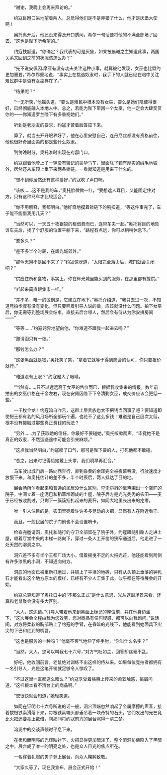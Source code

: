 　　“谢谢，我晚上会再来拜访的。”

　　约寇目瞪口呆地望着两人，总觉得他们是不是弄错了什么，他才是灰堡大使啊！

　　奥托离开后，他还没来得及开口质问，希尔一句话便将他的不满全部堵了回去，“这也是陛下所希望的。”

　　约寇扶额道，“你确定？我代表的可是灰堡，如果被晨曦之主知道此事，两国关系又回到之前的状况该怎么办？”

　　“先不说安佩因.摩亚有没有功夫关注这种小事，就算被他发现，女巫也比盟约更加重要。”希尔郑重地说，“事实上在挑选奴隶时，我手下的人就已经在暗中关注难民群中是否有女巫存在了。”

　　“结果呢？”

　　“一无所获，”他摇头道，“要么是难民中根本没有女巫，要么是她们隐藏得很好，已经彻底融入本地人中。总之，若能为陛下带回一个女巫，他一定会大肆奖赏你的——你知道罗兰陛下有多重视她们。”

　　听到是老朋友的要求，约寇才苦着脸答应下来。

　　算了，就当去开开眼界好了，他在心里安慰自己，连丹尼丝都没有资格前往，他也很好奇里面卖的都是些什么奴隶。

　　到傍晚时分，奥托准时出现在府邸门口。

　　约寇跟着他登上了一辆没有徽记的豪华马车，里面除了铺有厚实的绒毛地毯外，居然还从车顶上垂下来两条锁链，一看就知道是用来干什么的。

　　“想不到你居然还有这种爱好，”约寇吹了声口哨。

　　“咳咳……这不是我的车，”奥托脸微微一红，“要想遮人耳目，又能固定住对方，只有这种马车才比较适合。”

　　“你不用解释，我都明白。”他好奇地摸着锁链下的腕扣道，“等这件事完了，车子能不能借我用几天？”

　　“当然可以，一天五十枚银狼的租借费而已，连带车夫一起，”奥托将目的地告诉车夫后，找了个舒服的位置平躺下来，“路程有点远，你可以稍稍休息下。”

　　“要多久？”

　　“差不多半个时辰，在辉光城郊外。”

　　“那今天岂不是回不来了？”约寇惊讶道，“太阳完全落山后，城门就会关闭吧？”

　　“供应住所和食物，事实上，你在辉光城里能买到的服务，在那里都有提供。”

　　“听起来简直跟集市一样。”

　　“差不多，唯一的区别是，它建立在地下。”奥托介绍道，“我只去过一次，不知道竞拍步骤有没有变化，但只要照着引导人说的做，应该就没什么问题。拍下女巫后，你无需等到整场展会结束，直接去后台领人，然后会有侍从为你安排房间——”

　　“等等……”约寇诧异地望向他，“你难道不跟我一起进去吗？”

　　“邀请函只有一张。”

　　“那钱怎么办？”

　　“这张黑函就是钱，”奥托笑了笑，“拿着它就等于得到商会的认可，你只要报价就行。”

　　“难道没有上限？”约寇瞪大了眼睛。

　　“当然有……只不过远远高于女巫的售价而已，根据我收集来的情报，数年前拍出的女巫价格在千金左右，现在安佩因陛下下令清剿女巫，成交价应该会更低一些。”

　　一千枚金龙！约寇暗自咋舌，这群上层贵族也太不把钱当回事了吧？要知道即使把王都有名的风月场所全部玩个遍，也花不了这么多钱！难道是自己层次太低，根本没有接触过那些真正费钱的玩法？

　　“另外……为了获取她的信任，你最好不要碰她，”奥托咳嗽两声，“毕竟她不是真正的奴隶，不然运送途中可能会引来麻烦。”

　　“这点我当然明白，”约寇叹了口气，那可是陛下要的人，打死他都不敢碰。

　　“总之，出来时记得给她戴上头罩，我们明早再汇合。”

　　马车驶出城门后一路向西奔行，直到昏黄的余晖完全被夜幕吞没，行驶速度才放慢下来。和奥托估计的差不多，半个时辰后，两人抵达了目的地。

　　展会场所乍看起来和普通的民居没什么区别，歪歪斜斜的篱笆围出一个空旷的院子，中间立着一座泥巴和稻草堆砌成的土屋，院子后方是光光秃秃的农田——麦子已经被收割过，只剩下一簇簇捆扎起来的麦秆，如同大地里长出来的疙瘩。

　　唯一引人注目的是，农田里亮着许许多多晃动的火把，显然有人在附近看守。

　　而且，一般民居的院子门前也不会设置哨卡。

　　检查完邀请函，奥托和随行的守卫全部留在了院子外，约寇跟随引路人走进土屋，顺着厅堂中央的木梯一路向下，穿过一条人工开凿的狭窄通道后，他走进了一处天然的溶洞之中。

　　洞穴差不多有半个王都广场大小，借着摇曳不定的火把光芒，他还能看到两侧有许多漆黑的小洞，不知通向何方。

　　洞底的地面已被重新打磨过，并铺上了平坦的地砖，只有从头顶上垂落的钟乳石才能看出这个地方原本的模样，已经有不少人汇集于此，似乎都在等待展会的开始。

　　约寇总算知道了奥托口中的“不那么正式”是什么意思，光从这副场景来看，还真和老鼠聚会没有多大区别。

　　“大人，这边请。”引导人带着他来到黑函上标记的座位前，并在他身边坐下，“这次展会全程由我为您效劳，您对商品有任何疑惑，都可以向我询问。”说话间，对方将柔软的胸部贴上了约寇的手臂，在昏暗的光线下，他能看到她面具下尖尖的下巴和红润的嘴唇。

　　“这也是服务的一种吗？”他毫不客气地伸了伸手肘，“你叫什么名字？”

　　“当然，大人，您可以叫我七十六号，”对方气吐如兰，回答却丝毫不乱。

　　好吧，他收回前言，老鼠绝对训练不出这样的侍从来。如果每位竞拍者都拥有一名引导人，光是这笔开销就足够令人惊叹了。

　　“不过这里一直都这么暗么？”约寇享受着胳膊上传来的柔软触感，挑眉问道，“这样根本看不清台上的商品啊。”

　　“您很快就会知道，”她轻笑道。

　　如同在证明七十六号所说的话一般，洞穴顶端忽然响起了金属摩擦的声音，接着数根铁索滑落下来，每根铁索端头都垂吊着一块奇特的石头，它们发出的光芒竟比火把还要亮上数倍，刹那间将约寇前方的展台照得一清二楚。

　　溶洞中的交谈声顿时平息下来。

　　在柔和而明亮的光辉映衬下，火把显得更加暗淡了，整个溶洞仿佛陷入了黑暗之中，展台成了唯一的明亮之处，也是众人目光的焦点所在。

　　一名穿着礼服的男子登上展台，向众人鞠躬致敬。

　　“大家久等了，现在我宣布，展会正式开始！”

